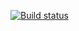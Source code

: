 [![Build status](https://ci.appveyor.com/api/projects/status/1t1s4jwpne39ultu/branch/master?svg=true)](https://ci.appveyor.com/project/baturina/jarserver-dmgke/branch/master)
